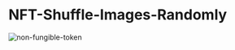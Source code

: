 # NFT-Shuffle-Images-Randomly

![non-fungible-token](https://user-images.githubusercontent.com/33643615/202811428-57a1b46d-8fd8-44b5-bc99-7c6af420fbdf.png)
